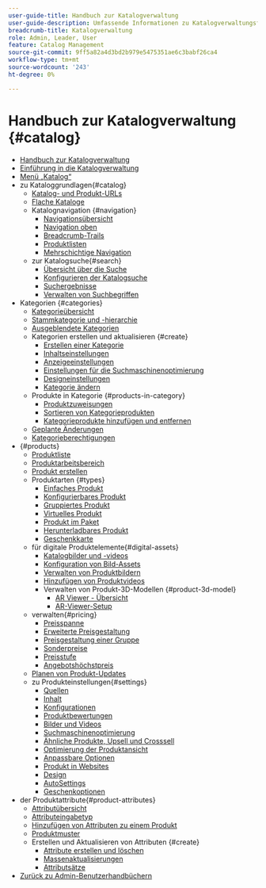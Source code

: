 ```yaml
---
user-guide-title: Handbuch zur Katalogverwaltung
user-guide-description: Umfassende Informationen zu Katalogverwaltungsfunktionen für Adobe Commerce- und Magento Open Source-Administratoren und E-Commerce-Marketing-Experten.
breadcrumb-title: Katalogverwaltung
role: Admin, Leader, User
feature: Catalog Management
source-git-commit: 9ff5a82a4d3bd2b979e5475351ae6c3babf26ca4
workflow-type: tm+mt
source-wordcount: '243'
ht-degree: 0%

---
```



# Handbuch zur Katalogverwaltung {#catalog}

+ [Handbuch zur Katalogverwaltung](guide-overview.md)
+ [Einführung in die Katalogverwaltung](introduction.md)
+ [Menü „Katalog“](catalog-menu.md)
+ zu Kataloggrundlagen{#catalog}
   + [Katalog- und Produkt-URLs](catalog-urls.md)
   + [Flache Kataloge](catalog-flat.md)
   + Katalognavigation {#navigation}
      + [Navigationsübersicht](navigation.md)
      + [Navigation oben](navigation-top.md)
      + [Breadcrumb-Trails](navigation-breadcrumb-trail.md)
      + [Produktlisten](navigation-product-listings.md)
      + [Mehrschichtige Navigation](navigation-layered.md)
   + zur Katalogsuche{#search}
      + [Übersicht über die Suche](search.md)
      + [Konfigurieren der Katalogsuche](search-configuration.md)
      + [Suchergebnisse](search-results.md)
      + [Verwalten von Suchbegriffen](search-terms.md)
+ Kategorien {#categories}
   + [Kategorieübersicht](categories.md)
   + [Stammkategorie und -hierarchie](category-root.md)
   + [Ausgeblendete Kategorien](category-hidden.md)
   + Kategorien erstellen und aktualisieren {#create}
      + [Erstellen einer Kategorie](category-create.md)
      + [Inhaltseinstellungen](categories-content-settings.md)
      + [Anzeigeeinstellungen](categories-display-settings.md)
      + [Einstellungen für die Suchmaschinenoptimierung](categories-search-engine-optimization.md)
      + [Designeinstellungen](categories-custom-design.md)
      + [Kategorie ändern](category-modify.md)
   + Produkte in Kategorie {#products-in-category}
      + [Produktzuweisungen](categories-product-assignments.md)
      + [Sortieren von Kategorieprodukten](category-products-sort.md)
      + [Kategorieprodukte hinzufügen und entfernen](category-products-add.md)
   + [Geplante Änderungen](category-scheduled-changes.md)
   + [Kategorieberechtigungen](category-permissions.md)
+ {#products}
   + [Produktliste](products-list.md)
   + [Produktarbeitsbereich](product-workspace.md)
   + [Produkt erstellen](product-create.md)
   + Produktarten {#types}
      + [Einfaches Produkt](product-create-simple.md)
      + [Konfigurierbares Produkt](product-create-configurable.md)
      + [Gruppiertes Produkt](product-create-grouped.md)
      + [Virtuelles Produkt](product-create-virtual.md)
      + [Produkt im Paket](product-create-bundle.md)
      + [Herunterladbares Produkt](product-create-downloadable.md)
      + [Geschenkkarte](product-gift-card-create.md)
   + für digitale Produktelemente{#digital-assets}
      + [Katalogbilder und -videos](catalog-images-video.md)
      + [Konfiguration von Bild-Assets](product-image-config.md)
      + [Verwalten von Produktbildern](product-image.md)
      + [Hinzufügen von Produktvideos](product-video.md)
      + Verwalten von Produkt-3D-Modellen {#product-3d-model}
         + [AR Viewer - Übersicht](ar-viewer-overview.md)
         + [AR-Viewer-Setup](ar-viewer-setup.md)
   + verwalten{#pricing}
      + [Preisspanne](catalog-price-scope.md)
      + [Erweiterte Preisgestaltung](pricing-advanced.md)
      + [Preisgestaltung einer Gruppe](product-price-group.md)
      + [Sonderpreise](product-price-special.md)
      + [Preisstufe](product-price-tier.md)
      + [Angebotshöchstpreis](product-price-minimum-advertised.md)
   + [Planen von Produkt-Updates](product-scheduled-changes.md)
   + zu Produkteinstellungen{#settings}
      + [Quellen](sources.md)
      + [Inhalt](product-content.md)
      + [Konfigurationen](product-configurations.md)
      + [Produktbewertungen](settings-advanced-product-reviews.md)
      + [Bilder und Videos](product-images-and-video.md)
      + [Suchmaschinenoptimierung](product-search-engine-optimization.md)
      + [Ähnliche Produkte, Upsell und Crosssell](related-products-up-sells-cross-sells.md)
      + [Optimierung der Produktansicht](product-view-optimization.md)
      + [Anpassbare Optionen](settings-advanced-custom-options.md)
      + [Produkt in Websites](settings-basic-websites.md)
      + [Design](settings-advanced-design.md)
      + [AutoSettings](product-autosettings.md)
      + [Geschenkoptionen](product-gift-options.md)
+ der Produktattribute{#product-attributes}
   + [Attributübersicht](product-attributes.md)
   + [Attributeingabetyp](attributes-input-types.md)
   + [Hinzufügen von Attributen zu einem Produkt](product-attributes-add.md)
   + [Produktmuster](swatches.md)
   + Erstellen und Aktualisieren von Attributen {#create}
      + [Attribute erstellen und löschen](attribute-product-create.md)
      + [Massenaktualisierungen](bulk-product-attribute-update.md)
      + [Attributsätze](attribute-sets.md)
+ [Zurück zu Admin-Benutzerhandbüchern](https://experienceleague.adobe.com/en/docs/commerce-admin/user-guides/home)

